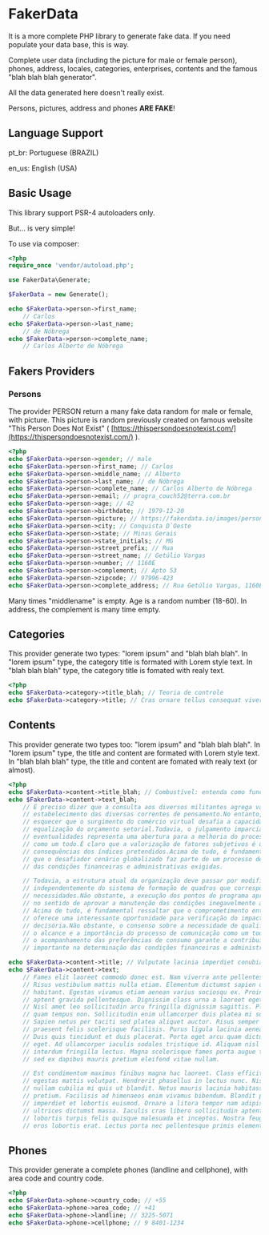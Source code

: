 # FakerData
It is a more complete PHP library to generate fake data. If you need populate your data base, this is way.

Complete user data (including the picture for male or female person), phones, address, locales, categories, enterprises, contents and the famous "blah blah blah generator".

All the data generated here doesn't really exist.

Persons, pictures, address and phones **ARE FAKE**!

## Language Support
pt_br: Portuguese (BRAZIL)

en_us: English (USA)

## Basic Usage

This library support PSR-4 autoloaders only.

But... is very simple!

To use via composer:
```php
<?php
require_once 'vendor/autoload.php';

use FakerData\Generate;

$FakerData = new Generate();

echo $FakerData->person->first_name;
    // Carlos
echo $FakerData->person->last_name;
    // de Nóbrega
echo $FakerData->person->complete_name;
    // Carlos Alberto de Nóbrega
```

## Fakers Providers
### Persons
The provider PERSON return a many fake data random for male or female, with picture.
This picture is random previously created on famous website "This Person Does Not Exist" ( [https://thispersondoesnotexist.com/](https://thispersondoesnotexist.com/) ).
```php
<?php
echo $FakerData->person->gender; // male
echo $FakerData->person->first_name; // Carlos
echo $FakerData->person->middle_name; // Alberto
echo $FakerData->person->last_name; // de Nóbrega
echo $FakerData->person->complete_name; // Carlos Alberto de Nóbrega
echo $FakerData->person->email; // progra_couch52@terra.com.br
echo $FakerData->person->age; // 42
echo $FakerData->person->birthdate; // 1979-12-20
echo $FakerData->person->picture; // https://fakerdata.io/images/person-pics/male/1666636504.jpg
echo $FakerData->person->city; // Conquista D`Oeste
echo $FakerData->person->state; // Minas Gerais
echo $FakerData->person->state_initials; // MG
echo $FakerData->person->street_prefix; // Rua
echo $FakerData->person->street_name; // Getúlio Vargas
echo $FakerData->person->number; // 1160E
echo $FakerData->person->complement; // Apto 53
echo $FakerData->person->zipcode; // 97996-423
echo $FakerData->person->complete_address; // Rua Getúlio Vargas, 1160E, Apto 53, CEP: 97996-423, Conquista D`Oeste - MG
```
Many times "middlename" is empty.
Age is a random number (18-60).
In address, the complement is many time empty.

## Categories
This provider generate two types: "lorem ipsum" and "blah blah blah".
In "lorem ipsum" type, the category title is formated with Lorem style text.
In "blah blah blah" type, the category title is fomated with realy text.
```php
<?php
echo $FakerData->category->title_blah; // Teoria de controle
echo $FakerData->category->title; // Cras ornare tellus consequat viverra
```

## Contents
This provider generate two types too: "lorem ipsum" and "blah blah blah".
In "lorem ipsum" type, the title and content are formated with Lorem style text.
In "blah blah blah" type, the title and content are fomated with realy text (or almost).
```php
<?php
echo $FakerData->content->title_blah; // Combustível: entenda como funciona e os usos para o setor!
echo $FakerData->content->text_blah;
    // É preciso dizer que a consulta aos diversos militantes agrega valor ao 
    // estabelecimento das diversas correntes de pensamento.No entanto, não podemos 
    // esquecer que o surgimento do comércio virtual desafia a capacidade de 
    // equalização do orçamento setorial.Todavia, o julgamento imparcial das 
    // eventualidades representa uma abertura para a melhoria do processo de comunicação 
    // como um todo.É claro que a valorização de fatores subjetivos é uma das 
    // consequências dos índices pretendidos.Acima de tudo, é fundamental ressaltar 
    // que o desafiador cenário globalizado faz parte de um processo de gerenciamento 
    // das condições financeiras e administrativas exigidas.

    // Todavia, a estrutura atual da organização deve passar por modificações 
    // independentemente do sistema de formação de quadros que corresponde às 
    // necessidades.Não obstante, a execução dos pontos do programa apresenta tendências 
    // no sentido de aprovar a manutenção das condições inegavelmente apropriadas.
    // Acima de tudo, é fundamental ressaltar que o comprometimento entre as equipes 
    // oferece uma interessante oportunidade para verificação do impacto na agilidade 
    // decisória.Não obstante, o consenso sobre a necessidade de qualificação estende 
    // o alcance e a importância do processo de comunicação como um todo.Neste sentido, 
    // o acompanhamento das preferências de consumo garante a contribuição de um grupo 
    // importante na determinação das condições financeiras e administrativas exigidas.

echo $FakerData->content->title; // Vulputate lacinia imperdiet conubia consectetur dapibus ac ut vel velit
echo $FakerData->content->text;
    // Fames elit laoreet commodo donec est. Nam viverra ante pellentesque adipiscing nisi. 
    // Risus vestibulum mattis nulla etiam. Elementum dictumst sapien dictumst taciti 
    // habitant. Egestas vivamus etiam aenean varius sociosqu ex. Proin erat curae molestie 
    // aptent gravida pellentesque. Dignissim class urna a laoreet eget sem imperdiet posuere. 
    // Nisl amet leo sollicitudin arcu fringilla dignissim sagittis. Platea cubilia 
    // quam tempus non. Sollicitudin enim ullamcorper duis platea mi sociosqu. 
    // Sapien netus per taciti sed platea aliquet auctor. Risus semper feugiat morbi hac 
    // praesent felis scelerisque facilisis. Purus ligula lacinia aenean consequat curae curae. 
    // Duis quis tincidunt et duis placerat. Porta eget arcu quam dictumst mattis risus 
    // eget. Ad ullamcorper iaculis sodales tristique id. Aliquam nisl laoreet nulla 
    // interdum fringilla lectus. Magna scelerisque fames porta augue taciti. Aenean 
    // sed ex dapibus mauris pretium eleifend vitae nullam.

    // Est condimentum maximus finibus magna hac laoreet. Class efficitur tristique 
    // egestas mattis volutpat. Hendrerit phasellus in lectus nunc. Nisi himenaeos 
    // nullam cubilia mi quis ut blandit. Netus mauris lacinia habitasse conubia habitasse 
    // pretium. Facilisis ad himenaeos enim vivamus bibendum. Blandit purus commodo maximus 
    // imperdiet et lobortis euismod. Ornare a litora tempor nam adipiscing sagittis 
    // ultrices dictumst massa. Iaculis cras libero sollicitudin aptent nibh pharetra. Eget 
    // lobortis turpis felis quisque malesuada et inceptos. Nostra feugiat aliquet iaculis 
    // eros lobortis erat. Lectus porta nec pellentesque primis elementum nam egestas. 
```

## Phones
This provider generate a complete phones (landline and cellphone), with area code and country code.
```php
<?php
echo $FakerData->phone->country_code; // +55
echo $FakerData->phone->area_code; // +41
echo $FakerData->phone->landline; // 3225-5071
echo $FakerData->phone->cellphone; // 9 8401-1234
```